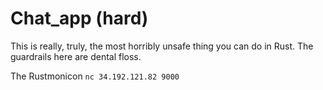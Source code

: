 # Chat_app (hard)

This is really, truly, the most horribly unsafe thing you can do in Rust. The guardrails here are dental floss.

The Rustmonicon
`nc 34.192.121.82 9000`
